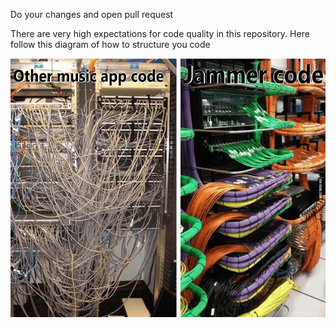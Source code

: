 Do your changes and open pull request

There are very high expectations for code quality in this repository. Here follow this diagram of how to structure you code

![Code](.github/img/code.jpg)